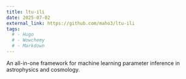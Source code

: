 ```yaml
---
title: ltu-ili
date: 2025-07-02
external_link: https://github.com/maho3/ltu-ili
tags:
  # - Hugo
  # - Wowchemy
  # - Markdown
---
```


An all-in-one framework for machine learning parameter inference in astrophysics and cosmology.

<!--more-->
